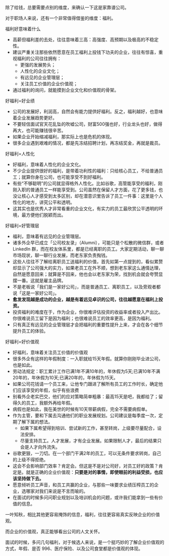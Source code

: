 除了给钱，总要需要点别的维度，来确认一下这是家靠谱公司。

对于职场人来说，还有一个非常值得借鉴的维度：福利。

福利好意味着什么
* 高薪但福利差的去处，往往意味着三高：高强度、高预期以及极高的不稳定性。
* 建议严重关注那些依然愿意在员工福利上投钱下功夫的企业，往往有惊喜，重视福利的公司往往拥有：
  * 更强的发展势头；
  * 人性化的企业文化；
  * 有远见的企业管理层；
  * 关注员工价值的企业价值观；
* 通过福利的询问，就能摸到企业文化和价值观的骨架。

好福利=好业绩
* 公司的发展好，利润高，自然会有能力提供好福利。反之，福利越好，也意味着企业发展趋势更好。
* 不要轻信面试官天花乱坠的吹嘘公司，财富500强也好，行业龙头也好，做得再大，也可能赚钱很辛苦。
* 如果企业开始缩减福利，那实际上也是危机的体现。
* 很多企业遇到艰难的情况，都是先冻结招聘计划，再冻结奖金，再就是裁员。

好福利=人性化
* 好福利，意味着人性化的企业文化。
* 不少企业提供很好的福利，是带着功利性的福利：只给核心员工，不给普通员工；就算你身在公司，也可能享受不到好福利。
* 有些“不够聪明”的公司就显得格外人性化。比如谷歌，高管能享受的福利，刚刚入职的普通员工一样能享受到。公司虽然在保留人才方面，花了更多钱，也没让核心人才感受到太多区别，却在潜意识里告诉了员工一件事：这里是个人性化的地方，讲究公平和透明。
* 这其实也是优秀人才非常看重的企业文化，有实力的员工最欣赏公平透明的环境，最方便他们脱颖而出。

好福利=好管理层
* 福利，意味着有远见的企业管理层。
* 诸多外企早已成立「公司校友录」（Alumni），可能只是个松散的微信群，或者LinkedIn 群，而在校友体系里，都是已经离职的员工。大家定期活动，聊一聊市场现状，聊一聊行业发展，而老东家负责掏钱。
* 这些人往往不了解给离职员工送福利的价值，首先如第一点提到的，看似累赘却显示了公司强大的实力，如果老员工在外不顺，想到老东家这么通情达理，自然是愿意回来；就算是不回来，他也会以老东家为荣，找到机会就会夸赞显摆一番。这就是雇主品牌。
* 不是老板说「我们是一家好公司」，而是普通员工、离职员工，以及旁观者都说「这是一家好公司」。
* **愈发发现越是成功的企业，越是有着远见卓识的公司，往往越愿意在福利上投资。**
* 投资福利的难度在于，作为企业，你很难评估投资的收益率或者投入产出比。你很难说员工留下是因为福利；也很难说员工的效率更高，是因为福利。
* 只有真正有远见的企业管理层才会把福利的重要性提升上来，才会在各个细节提升员工的体验。

好福利=好价值观
* 好福利，意味着关注员工价值的价值观
* 很多外企有这样的年假制度：一入职就给15天年假。就算你刚刚毕业进公司，也是如此。
* 劳动法规定：职工累计工作已满1年不满10年的，年休假为5天;已满10年不满20年的，年休假为10天;已满20年的，年休假为15天。
* 如果公司花钱请一个员工来，让他专门跟进了解所有员工的工作时长，确定他们应该享受的年假，似乎有些浪费
* 别看外企老实巴交，他们的应对策略简单粗暴：最高15天是吧，我都给了；留得久的员工，我额外再给年假。
* 病假也是如此，我在美世的时候有10天带薪病假，完全不需要病假单。
* 作为主管，要和下属去沟通他们的职业发展规划。公司建议是每季度一次，定期了解下属的想法。
  * 如果下属希望得到培训、尝试新的工作，甚至转岗，上级要尽量配合，设法安排。
  * 尽量支持员工。人才发展，才有企业发展。如果限制人才，最后的结果只会是人才向外流失。
* 谷歌更狠，一刀切。在一个部门干满2年的员工，可以无条件要求转岗，自己的上级不得拒绝。
* 这会不会影响部门效率？肯定会。但这是不是对公司好，对员工好的政策？肯定是。就是正确的企业价值观：**只要是对的事情，即使眼前的利益受损，也应该坚持做下去。**
* 愿意倾听员工声音，和员工共赢的企业，与那些一味要求业绩压榨员工的企业，选哪家对我们来说是不言而喻的。
* 在面试的时候多问问职业规划以及培训机会的问题，或许我们能拿到一些有价值的信息。

一叶知秋，相比其他更容易掩饰的信息，福利，往往更容易真实反映企业的价值观。

而企业的价值观，真正能够看出公司的人文关怀。

面试的时候，多问几句福利，对于候选人来说，是一个挺巧妙的了解企业价值观的方式，年假、是否 996、医疗保险、以及公司食堂都是价值观的体现。